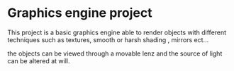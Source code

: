 # Graphics engine project


This project is a basic graphics engine able to render objects with different techniques such as textures, smooth or harsh shading , mirrors ect...

the objects can be viewed through a movable lenz and the source of light can be altered at will.
